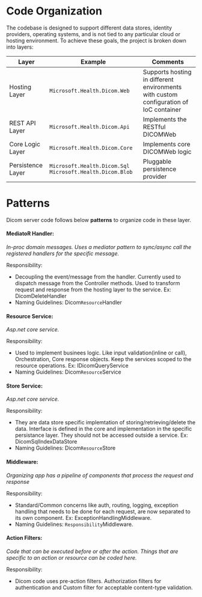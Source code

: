  # Code Organization

 The codebase is designed to support different data stores, identity providers, operating systems, and is not tied to any particular cloud or hosting environment. To achieve these goals, the project is broken down into layers:

| Layer             | Example                              | Comments                                                                              |
|-------------------|--------------------------------------|---------------------------------------------------------------------------------------|
| Hosting Layer     | `Microsoft.Health.Dicom.Web`         | Supports hosting in different environments with custom configuration of IoC container |
| REST API Layer    | `Microsoft.Health.Dicom.Api`          | Implements the RESTful DICOMWeb |
| Core Logic Layer  | `Microsoft.Health.Dicom.Core`         | Implements core DICOMWeb logic |                                                           |
| Persistence Layer | `Microsoft.Health.Dicom.Sql` `Microsoft.Health.Dicom.Blob`     | Pluggable  persistence provider |

# Patterns

Dicom server code follows below **patterns** to organize code in these layer.


#### MediatoR Handler:

<em>In-proc domain messages. Uses a mediator pattern to sync/async call the registered handlers for the specific message.</em>

Responsibility:
- Decoupling the event/message from the handler.
Currently used to dispatch message from the Controller methods. Used to transform request and response from the hosting layer to the service. Ex: DicomDeleteHandler
- Naming Guidelines: Dicom`Resource`Handler

#### Resource Service: 
<em>Asp.net core service.</em>

Responsibility:
- Used to implement businees logic. Like input validation(inline or call), Orchestration, Core response objects.
Keep the services scoped to the resource operations. Ex: IDicomQueryService
- Naming Guidelines: Dicom`Resource`Service

#### Store Service:
<em>Asp.net core service.</em>

Responsibility:
- They are data store specific implemtation of storing/retrieving/delete the data. Interface is defined in the core and implementation in the specific persistance layer. 
They should not be accessed outside a service.
Ex: DicomSqlIndexDataStore
- Naming Guidelines: Dicom`Resource`Store

#### Middleware:
 <em>Organizing app has a pipeline of components that process the request and response</em>

Responsibility: 
- Standard/Common concerns like auth, routing, logging, exception handling that needs to be done for each request, are now separated to its own component. Ex: ExceptionHandlingMiddleware.
- Naming Guidelines: `Responsibility`Middleware.

#### Action Filters:
<em>Code that can be executed before or after the action. Things that are specific to an action or resource can be coded here. </em>

Responsibility:
- Dicom code uses pre-action filters. Authorization filters for authentication and Custom filter for acceptable content-type validation.